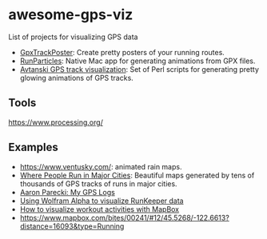 # awesome-gps-viz
List of projects for visualizing GPS data 

* [GpxTrackPoster](https://github.com/flopp/GpxTrackPoster): Create pretty posters of your running routes.
* [RunParticles](http://renderfast.com/runparticles/): Native Mac app for generating animations from GPX files.
* [Avtanski GPS track visualization](http://avtanski.net/projects/gps/): Set of Perl scripts for generating pretty glowing animations of GPS tracks.

## Tools

https://www.processing.org/

## Examples

* https://www.ventusky.com/: animated rain maps.
* [Where People Run in Major Cities](http://flowingdata.com/2014/02/05/where-people-run/): Beautiful maps generated by tens of thousands of GPS tracks of runs in major cities.
* [Aaron Parecki: My GPS Logs](https://aaronparecki.com/gps/)
* [Using Wolfram Alpha to visualize RunKeeper data](http://blog.wolfram.com/2015/12/04/a-year-of-runkeeper-analysis-and-visualization/)
* [How to visualize workout activities with MapBox](https://dontpaniclabs.com/blog/post/2017/07/27/mapbox-visualizing-workout-activities/)
* https://www.mapbox.com/bites/00241/#12/45.5268/-122.6613?distance=16093&type=Running
